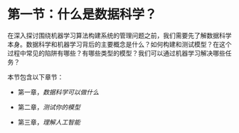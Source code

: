 # 第一节：什么是数据科学？

在深入探讨围绕机器学习算法构建系统的管理问题之前，我们需要先了解数据科学本身。数据科学和机器学习背后的主要概念是什么？如何构建和测试模型？在这个过程中常见的陷阱有哪些？有哪些类型的模型？我们可以通过机器学习解决哪些任务？

本节包含以下章节：

+   第一章，*数据科学可以做什么*

+   第二章，*测试你的模型*

+   第三章，*理解人工智能*

